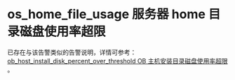 # os_home_file_usage 服务器 home 目录磁盘使用率超限

已存在与该告警类似的告警说明，详情可参考：[ob_host_install_disk_percent_over_threshold OB 主机安装目录磁盘使用率超限](../2.ob-alert/37.ob_host_install_disk_percent_over_threshold.md) 。
